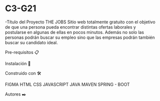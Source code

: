 # C3-G21
-Título del Proyecto THE JOBS
Sitio web totalmente gratuito con el objetivo  de que una persona pueda encontrar distintas ofertas laborales y postularse en algunas de ellas en pocos minutos. 
Además no solo las personas podrán buscar su empleo sino que las empresas podrán también buscar su candidato ideal.

Pre-requisitos 📋

Instalación 🔧
 
 Construido con 🛠️

   FIGMA
   HTML
   CSS
   JAVASCRIPT
   JAVA
   MAVEN
   SPRING - BOOT
   
   
Autores ✒️
